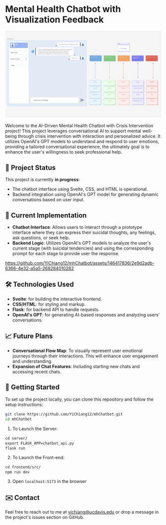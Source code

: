 # Mental Health Chatbot with Visualization Feedback

![Figma Design](images/figma_design.png "Figma Design for Chatbot")

Welcome to the AI-Driven Mental Health Chatbot with Crisis Intervention project! This project leverages conversational AI to support mental well-being through crisis intervention with interaction and personalized advice. It utilizes OpenAI's GPT models to understand and respond to user emotions, providing a tailored conversational experience, the ultimately goal is to enhance the user's willingness to seek professional help.

<!-- Welcome to the AI-Driven Mental Health Chatbot with Visualization Feedback project! This project leverages conversational AI to support mental well-being through dynamic interaction and personalized advice. It utilizes OpenAI's GPT models to understand and respond to user emotions, providing a tailored conversational experience. This project is still under development! -->

## 🚧 Project Status
This project is currently **in progress**:
- The chatbot interface using Svelte, CSS, and HTML is operational.
- Backend integration using OpenAI's GPT model for generating dynamic conversations based on user input.
<!-- - Figma designs for the conversational flow map are complete, but the implementation into the chatbot is pending. -->

## 📌 Current Implementation
- **Chatbot Interface**: Allows users to interact through a prototype interface where they can express their suicidal thoughts, any feelings, ask questions, or seek help.
- **Backend Logic**: Utilizes OpenAI's GPT models to analyze the user's current stage (with suicidal tendencies) and using the corresponding prompt for each stage to provide user the response.


https://github.com/YiChiang12/mhChatbot/assets/146417836/2e9d2adb-6366-4e32-a5a5-268284010282



## 🛠 Technologies Used
- **Svelte**: for building the interactive frontend.
- **CSS/HTML**: for styling and markup.
- **Flask**: for backend API to handle requests.
- **OpenAI's GPT**: for generating AI-based responses and analyzing users' conversations.

## 📈 Future Plans
- **Conversational Flow Map**: To visually represent user emotional journeys through their interactions. This will enhance user engagement and understanding.
- **Expansion of Chat Features**: Including starting new chats and accessing recent chats.

## 🏁 Getting Started
To set up the project locally, you can clone this repository and follow the setup instructions:

```bash
git clone https://github.com/YiChiang12/mhChatbot.git
cd mhChatbot
```
1. To Launch the Server:
```shell
cd server/
export FLASK_APP=chatbot_api.py
flask run
```

2. To Launch the Front-end:
```shell
cd frontend/src/
npm run dev
```

3. Open `localhost:5173` in the browser

## ✉️ Contact
Feel free to reach out to me at [yichiang@ucdavis.edu](mailto:yichiang@ucdavis.edu) or drop a message in the project's issues section on GitHub.
